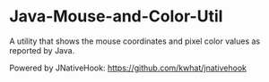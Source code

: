 # Java-Mouse-and-Color-Util
A utility that shows the mouse coordinates and pixel color values as reported by Java.

Powered by JNativeHook: https://github.com/kwhat/jnativehook
